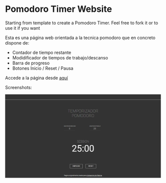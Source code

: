 # Pomodoro Timer Website

Starting from template to create a Pomodoro Timer. Feel free to fork it or to use it if you want

Esta es una página web orientada a la tecnica pomodoro que en concreto dispone de:

- Contador de tiempo restante
- Modidificador de tiempos de trabajo/descanso
- Barra de progreso
- Botones Inicio / Reset / Pausa

Accede a la página desde [aquí](https://popopojgs.github.io/pomodoro/)

Screenshots:

![Pantallazo1](https://raw.githubusercontent.com/popopojgs/pomodoro/main/pomodor.png "Vista principal")

